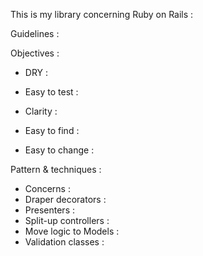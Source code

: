 This is my library concerning Ruby on Rails :

Guidelines :

Objectives : 

- DRY :

- Easy to test :

- Clarity :

- Easy to find :

- Easy to change :

Pattern & techniques :

- Concerns :
- Draper decorators :
- Presenters :
- Split-up controllers :
- Move logic to Models :
- Validation classes :
